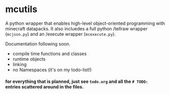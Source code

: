 # mcutils

A python wrapper that enables high-level object-oriented programming with minecraft datapacks. It also incluedes a full python /tellraw wrapper (`mcjson.py`) and an /execute wrapper (`mcexecute.py`).

Documentation following soon.

* compile time functions and classes
* runtime objects
* linking
* no Namespaces (it's on my todo-list!)

#### for everything that is planned, just see `todo.org` and all the `# TODO: ` entries scattered around in the files.
